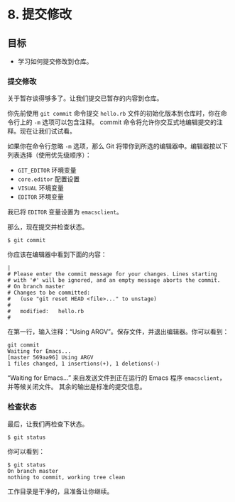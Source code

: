 # 8. 提交修改

## 目标

- 学习如何提交修改到仓库。

### 提交修改

关于暂存谈得够多了。让我们提交已暂存的内容到仓库。

你先前使用 `git commit` 命令提交 `hello.rb`
文件的初始化版本到仓库时，你在命令行上的 `-m` 选项可以包含注释。 commit
命令将允许你交互式地编辑提交的注释。现在让我们试试看。

如果你在命令行忽略 `-m` 选项，那么 Git
将带你到所选的编辑器中。编辑器按以下列表选择（使用优先级顺序）：

- `GIT_EDITOR` 环境变量
- `core.editor` 配置设置
- `VISUAL` 环境变量
- `EDITOR` 环境变量

我已将 `EDITOR` 变量设置为 `emacsclient`。

那么，现在提交并检查状态。

``` shell
$ git commit
```

你应该在编辑器中看到下面的内容：

``` shell
|
# Please enter the commit message for your changes. Lines starting
# with '#' will be ignored, and an empty message aborts the commit.
# On branch master
# Changes to be committed:
#   (use "git reset HEAD <file>..." to unstage)
#
#   modified:   hello.rb
#
```

在第一行，输入注释：“Using ARGV”。保存文件，并退出编辑器。你可以看到：

``` shell
git commit
Waiting for Emacs...
[master 569aa96] Using ARGV
1 files changed, 1 insertions(+), 1 deletions(-)
```

“Waiting for Emacs...” 来自发送文件到正在运行的 Emacs 程序
`emacsclient`，并等候关闭文件。 其余的输出是标准的提交信息。

### 检查状态

最后，让我们再检查下状态。

``` shell
$ git status
```

你可以看到：

``` shell
$ git status
On branch master
nothing to commit, working tree clean
```

工作目录是干净的，且准备让你继续。

